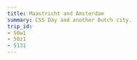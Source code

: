 ```yaml
---
title: Maastricht and Amsterdam
summary: CSS Day and another Dutch city.
trip_id:
- 50w1
- 50z1
- 5131
---
```

